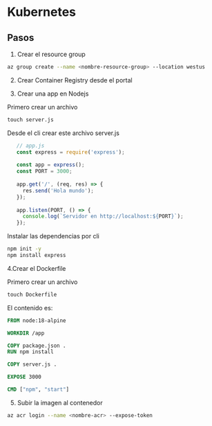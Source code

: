 # Kubernetes

## Pasos 

1. Crear el resource group
   
```bash
az group create --name <nombre-resource-group> --location westus 
```
   
2. Crear Container Registry desde el portal

3. Crear una app en Nodejs

Primero crear un archivo
```cmd
touch server.js
```

Desde el cli crear este archivo server.js
```javascript
   // app.js
   const express = require('express');
   
   const app = express();
   const PORT = 3000;
   
   app.get('/', (req, res) => {
     res.send('Hola mundo');
   });
   
   app.listen(PORT, () => {
     console.log(`Servidor en http://localhost:${PORT}`);
   });
```
    
Instalar las dependencias por cli 
```bash
npm init -y
npm install express 
```

4.Crear el Dockerfile

Primero crear un archivo
```cmd
touch Dockerfile
```

El contenido es:
```Dockerfile
FROM node:18-alpine

WORKDIR /app

COPY package.json .
RUN npm install

COPY server.js .

EXPOSE 3000

CMD ["npm", "start"]
```

5. Subir la imagen al contenedor

```bash
az acr login --name <nombre-acr> --expose-token
```


